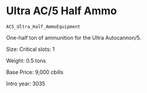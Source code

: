 # Ultra AC/5 Half Ammo

`AC5_Ultra_Half_AmmoEquipment`

One-half ton of ammunition for the Ultra Autocannon/5.

Size: Critical slots: 1

Weight: 0.5 tons

Base Price: 9,000 cbills

Intro year: 3035

